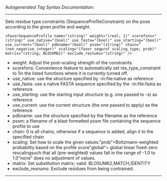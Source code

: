 _Autogenerated Tag Syntax Documentation:_

---
Sets residue type constraints (SequenceProfileConstraint) on the pose according to the given profile and weight.

```
<FavorSequenceProfile name="(string)" weight="(real; 1)" scorefxns="(string)" use_native="(bool)" use_fasta="(bool)" use_starting="(bool)" use_current="(bool)" pdbname="(bool)" pssm="(string)" chain="(non_negative_integer)" scaling="(favor_seqprof_scaling_type; prob)" matrix="(string; BLOSUM62)" exclude_resnums="(string)" />
```

-   weight: Adjust the post-scaling strength of the constraints.
-   scorefxns: Convenience feature to automatically set res_type_constraint to 1in the listed functions where it is currently turned off.
-   use_native: use the structure specified by -in:file:native as reference
-   use_fasta: use a native FASTA sequence specified by the -in:file:fasta as reference
-   use_starting: use the starting input structure (e.g. one passed to -s) as reference
-   use_current: use the current structure (the one passed to apply) as the reference
-   pdbname: use the structure specified by the filename as the reference
-   pssm: a filename of a blast formatted pssm file containing the sequence profile to use
-   chain: 0 is all chains, otherwise if a sequence is added, align it to the specified chain
-   scaling: Set how to scale the given values."prob"=Boltzmann-weighted probability based on the profile score"global"= global linear fixed-zero rescalingsuch that all (pre-weighted) values fall in the range of -1.0 to 1.0"none" does no adjustment of values.
-   matrix: Set substitution matrix; valid:  BLOSUM62,MATCH,IDENTITY
-   exclude_resnums: Exclude residues from being contrained.

---

